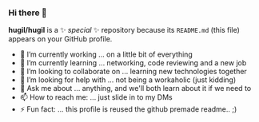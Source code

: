 ### Hi there 👋

**hugil/hugil** is a ✨ _special_ ✨ repository because its `README.md` (this file) appears on your GitHub profile.

- 🔭 I’m currently working ... on a little bit of everything
- 🌱 I’m currently learning ... networking, code reviewing and a new job
- 👯 I’m looking to collaborate on ... learning new technologies together
- 🤔 I’m looking for help with ... not being a workaholic (just kidding)
- 💬 Ask me about ... anything, and we'll both learn about it if we need to
- 📫 How to reach me: ... just slide in to my DMs
- ⚡ Fun fact: ... this profile is reused the github premade readme.. ;)

